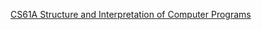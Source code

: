 [CS61A Structure and Interpretation of Computer Programs](http://www-inst.eecs.berkeley.edu/~cs61a/fa11/61a-python/content/www/index.html)
